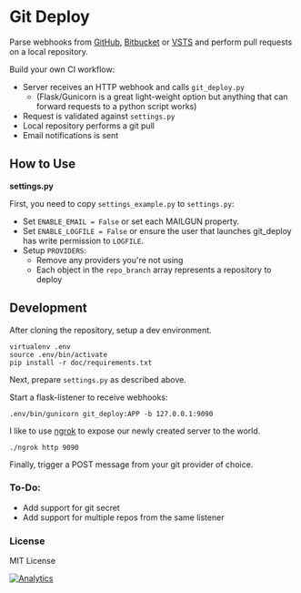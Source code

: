 Git Deploy
==========

Parse webhooks from [GitHub](https://github.com/), [Bitbucket](https://bitbucket.org/) or [VSTS](https://www.visualstudio.com/team-services/) and perform pull requests on a local repository.

Build your own CI workflow:
* Server receives an HTTP webhook and calls `git_deploy.py`
  * (Flask/Gunicorn is a great light-weight option but anything that can forward requests to a python script works)
* Request is validated against `settings.py`
* Local repository performs a git pull
* Email notifications is sent

How to Use
----------

**settings.py**

First, you need to copy `settings_example.py` to `settings.py`:

* Set `ENABLE_EMAIL = False` or set each MAILGUN property.
* Set `ENABLE_LOGFILE = False` or ensure the user that launches git_deploy has write permission to `LOGFILE`.
* Setup `PROVIDERS`:
  * Remove any providers you're not using
  * Each object in the `repo_branch` array represents a repository to deploy



Development
-----------

After cloning the repository, setup a dev environment.

```
virtualenv .env
source .env/bin/activate
pip install -r doc/requirements.txt
```

Next, prepare `settings.py` as described above.

Start a flask-listener to receive webhooks:

```
.env/bin/gunicorn git_deploy:APP -b 127.0.0.1:9090
```

I like to use [ngrok](https://ngrok.com/download) to expose our newly created server to the world.

```
./ngrok http 9090
```

Finally, trigger a POST message from your git provider of choice.

### To-Do:

* Add support for git secret
* Add support for multiple repos from the same listener

### License

MIT License

[![Analytics](https://cjs-beacon.appspot.com/UA-10006093-3/github/cjsheets/git-webhook-deploy?pixel)](https://github.com/cjsheets/git-webhook-deploy)

